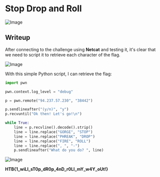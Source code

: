 # Stop Drop and Roll
![Image](https://github.com/user-attachments/assets/9abc1bb1-ef26-43a2-b550-8d4d3abcf852)

## Writeup

After connecting to the challenge using **Netcat** and testing it, it's clear that we need to script it to retrieve each character of the flag.

![Image](https://github.com/user-attachments/assets/39becb39-183a-4bf5-9ec3-d8738adb2262)

With this simple Python script, I can retrieve the flag:

```python
import pwn

pwn.context.log_level = "debug"

p = pwn.remote("94.237.57.230", "38442")

p.sendlineafter("(y/n)", "y")
p.recvuntil("Ok then! Let's go!\n")

while True:
    line = p.recvline().decode().strip()
    line = line.replace("GORGE", "STOP")
    line = line.replace("PHREAK", "DROP")
    line = line.replace("FIRE", "ROLL")
    line = line.replace(", ", "-")
    p.sendlineafter("What do you do? ", line)
```

![Image](https://github.com/user-attachments/assets/71abb05d-a789-407e-9b26-62c3d9b70612)

**HTB{1_wiLl_sT0p_dR0p_4nD_r0Ll_mY_w4Y_oUt!}**
